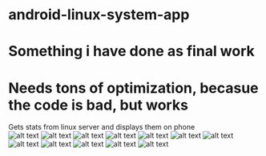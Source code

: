 # android-linux-system-app 
# Something i have done as final work
# Needs tons of optimization, becasue the code is bad, but works 
Gets stats from linux server and displays them on phone
<br>
![alt text](https://raw.githubusercontent.com/KonstantinIV/android-linux-system-app/master/examples/Capture%201.PNG )
![alt text](https://raw.githubusercontent.com/KonstantinIV/android-linux-system-app/master/examples/Capture%202.PNG )
![alt text](https://raw.githubusercontent.com/KonstantinIV/android-linux-system-app/master/examples/Capture%203.PNG )
![alt text](https://raw.githubusercontent.com/KonstantinIV/android-linux-system-app/master/examples/Capture%204.PNG )
![alt text](https://raw.githubusercontent.com/KonstantinIV/android-linux-system-app/master/examples/Capture%205.PNG )
![alt text](https://raw.githubusercontent.com/KonstantinIV/android-linux-system-app/master/examples/Capture%206.PNG )
![alt text](https://raw.githubusercontent.com/KonstantinIV/android-linux-system-app/master/examples/Capture%207.PNG )
![alt text](https://raw.githubusercontent.com/KonstantinIV/android-linux-system-app/master/examples/Capture%208.PNG )
![alt text](https://raw.githubusercontent.com/KonstantinIV/android-linux-system-app/master/examples/Capture%209.PNG )
![alt text](https://raw.githubusercontent.com/KonstantinIV/android-linux-system-app/master/examples/Capture%2010.PNG )
![alt text](https://raw.githubusercontent.com/KonstantinIV/android-linux-system-app/master/examples/Capture%2011.PNG )
![alt text](https://raw.githubusercontent.com/KonstantinIV/android-linux-system-app/master/examples/Capture%2012.PNG )

